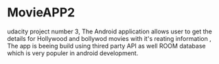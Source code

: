 # MovieAPP2
udacity project number 3, The Android application allows user to get the details for Hollywood and bollywod movies with it's reating information , The app is beeing build using thired party API as well ROOM database which is very populer in android development.
